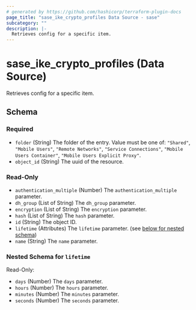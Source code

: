 ```yaml
---
# generated by https://github.com/hashicorp/terraform-plugin-docs
page_title: "sase_ike_crypto_profiles Data Source - sase"
subcategory: ""
description: |-
  Retrieves config for a specific item.
---
```


# sase_ike_crypto_profiles (Data Source)

Retrieves config for a specific item.



<!-- schema generated by tfplugindocs -->
## Schema

### Required

- `folder` (String) The folder of the entry. Value must be one of: `"Shared"`, `"Mobile Users"`, `"Remote Networks"`, `"Service Connections"`, `"Mobile Users Container"`, `"Mobile Users Explicit Proxy"`.
- `object_id` (String) The uuid of the resource.

### Read-Only

- `authentication_multiple` (Number) The `authentication_multiple` parameter.
- `dh_group` (List of String) The `dh_group` parameter.
- `encryption` (List of String) The `encryption` parameter.
- `hash` (List of String) The `hash` parameter.
- `id` (String) The object ID.
- `lifetime` (Attributes) The `lifetime` parameter. (see [below for nested schema](#nestedatt--lifetime))
- `name` (String) The `name` parameter.

<a id="nestedatt--lifetime"></a>
### Nested Schema for `lifetime`

Read-Only:

- `days` (Number) The `days` parameter.
- `hours` (Number) The `hours` parameter.
- `minutes` (Number) The `minutes` parameter.
- `seconds` (Number) The `seconds` parameter.


